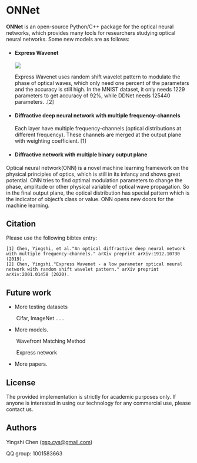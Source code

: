 # ONNet

**ONNet** is an open-source Python/C++ package for the optical neural networks, which provides many tools for researchers studying optical neural
networks. Some new models are as follows:

- #### Express Wavenet

  ![](./ONNet_wavelet.png)

  Express Wavenet uses random shift wavelet pattern to modulate the phase of optical waves, which only need one percent of the parameters and the
  accuracy is still high. In the MNIST dataset, it only needs 1229 parameters to get accuracy of 92%, while DDNet needs 125440 parameters. .[2]

- #### Diffractive deep neural network with multiple frequency-channels

  Each layer have multiple frequency-channels (optical distributions at different frequency). These channels are merged at the output plane with
  weighting coefficient. [1]

- #### Diffractive network with multiple binary output plane

Optical neural network(ONN) is a novel machine learning framework on the physical principles of optics, which is still in its infancy and shows great
potential. ONN tries to find optimal modulation parameters to change the phase, amplitude or other physical variable of optical wave propagation. So
in the final output plane, the optical distribution has special pattern which is the indicator of object’s class or value. ONN opens new doors for the
machine learning.

## Citation

Please use the following bibtex entry:

```
[1] Chen, Yingshi, et al."An optical diffractive deep neural network with multiple frequency-channels." arXiv preprint arXiv:1912.10730 (2019).
[2] Chen, Yingshi."Express Wavenet - a low parameter optical neural network with random shift wavelet pattern." arXiv preprint arXiv:2001.01458 (2020).
```

## Future work

- More testing datasets

  ​ Cifar, ImageNet ......

- More models.

  ​ Wavefront Matching Method

  ​ Express network

- More papers.

## License

The provided implementation is strictly for academic purposes only. If anyone is interested in using our technology for any commercial use, please
contact us.

## Authors

Yingshi Chen (gsp.cys@gmail.com)

QQ group: 1001583663